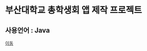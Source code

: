 # 부산대학교 총학생회 앱 제작 프로젝트

## 사용언어 : Java

<a href="https://github.com/Tigerfriend1/Student-Council-App-Project/blob/main/Student-Council-Project-Report.pdf">이동</a>
